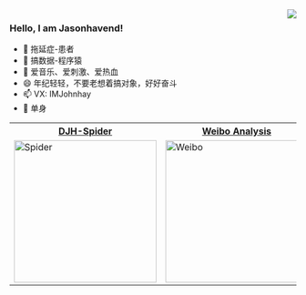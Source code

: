 <img align="right" src="https://github-readme-stats.vercel.app/api?username=jasonhavend&show_icons=true&icon_color=CE1D2D&text_color=718096&bg_color=ffffff&hide_title=true" />


### Hello, I am Jasonhavend!

- 🔭 拖延症-患者
- 👯 搞数据-程序猿
- 🤔 爱音乐、爱刺激、爱热血
- 😄 年纪轻轻，不要老想着搞对象，好好奋斗
- 📫 VX: IMJohnhay
- 💬 单身

<table>
  <tr>
  <th><a href="https://github.com/jasonhavenD/DJH-Spider">DJH-Spider</a></td>
  <th><a href="https://github.com/jasonhavenD/weibo_analysis">Weibo Analysis</a></td>
  <th><a href="https://github.com/jasonhavenD/triplesKB">TriplesKB</a></td>
  </tr>
  
  <tr><td><a href="https://github.com/jasonhavenD/DJH-Spider"><img width="250px" alt="Spider" src="https://timgsa.baidu.com/timg?image&quality=80&size=b9999_10000&sec=1603446100784&di=604b7756dc8dca041bb20362a5f993a1&imgtype=0&src=http%3A%2F%2Fcdn.gamer-network.net%2F2017%2Fusgamer%2Fspider-man-ps4.jpg" /></a></td>
<td><a href="https://github.com/jasonhavenD/weibo_analysis"><img width="250px" alt="Weibo" src="https://raw.githubusercontent.com/jasonhavenD/weibo_analysis/master/images/1.png" /></a></td>
<td><a href="https://github.com/jasonhavenD/triplesKB"><img width="250px" alt="TriplesKB" src="https://raw.githubusercontent.com/jasonhavenD/triplesKB/master/img/search_keyword.png" /></td></a></tr>

</table>
